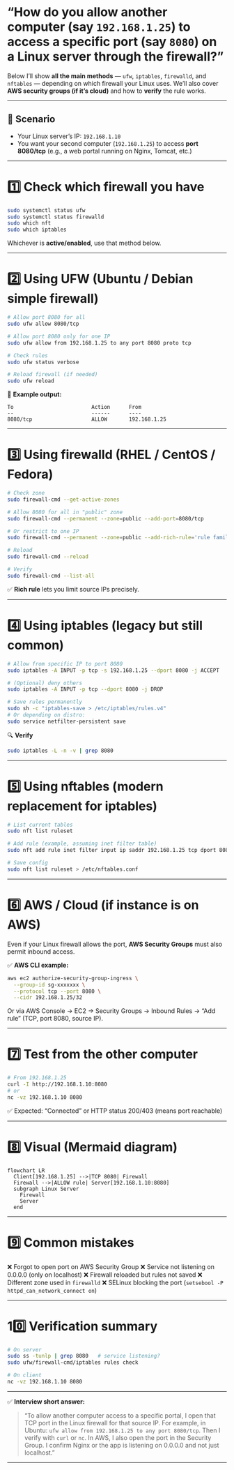 # “How do you allow another computer (say `192.168.1.25`) to access a specific port (say `8080`) on a Linux server through the firewall?”

Below I’ll show **all the main methods** — `ufw`, `iptables`, `firewalld`, and `nftables` — depending on which firewall your Linux uses.
We’ll also cover **AWS security groups (if it’s cloud)** and how to **verify** the rule works.

---

## 🧩 Scenario

* Your Linux server’s IP: `192.168.1.10`
* You want your second computer (`192.168.1.25`) to access **port 8080/tcp** (e.g., a web portal running on Nginx, Tomcat, etc.)

---

# 1️⃣ Check which firewall you have

```bash
sudo systemctl status ufw
sudo systemctl status firewalld
sudo which nft
sudo which iptables
```

Whichever is **active/enabled**, use that method below.

---

# 2️⃣ Using **UFW** (Ubuntu / Debian simple firewall)

```bash
# Allow port 8080 for all
sudo ufw allow 8080/tcp

# Allow port 8080 only for one IP
sudo ufw allow from 192.168.1.25 to any port 8080 proto tcp

# Check rules
sudo ufw status verbose

# Reload firewall (if needed)
sudo ufw reload
```

🧠 **Example output:**

```
To                         Action      From
--                         ------      ----
8080/tcp                   ALLOW       192.168.1.25
```

---

# 3️⃣ Using **firewalld** (RHEL / CentOS / Fedora)

```bash
# Check zone
sudo firewall-cmd --get-active-zones

# Allow 8080 for all in "public" zone
sudo firewall-cmd --permanent --zone=public --add-port=8080/tcp

# Or restrict to one IP
sudo firewall-cmd --permanent --zone=public --add-rich-rule='rule family="ipv4" source address="192.168.1.25" port port="8080" protocol="tcp" accept'

# Reload
sudo firewall-cmd --reload

# Verify
sudo firewall-cmd --list-all
```

✅ **Rich rule** lets you limit source IPs precisely.

---

# 4️⃣ Using **iptables** (legacy but still common)

```bash
# Allow from specific IP to port 8080
sudo iptables -A INPUT -p tcp -s 192.168.1.25 --dport 8080 -j ACCEPT

# (Optional) deny others
sudo iptables -A INPUT -p tcp --dport 8080 -j DROP

# Save rules permanently
sudo sh -c "iptables-save > /etc/iptables/rules.v4"
# Or depending on distro:
sudo service netfilter-persistent save
```

🔍 **Verify**

```bash
sudo iptables -L -n -v | grep 8080
```

---

# 5️⃣ Using **nftables** (modern replacement for iptables)

```bash
# List current tables
sudo nft list ruleset

# Add rule (example, assuming inet filter table)
sudo nft add rule inet filter input ip saddr 192.168.1.25 tcp dport 8080 accept

# Save config
sudo nft list ruleset > /etc/nftables.conf
```

---

# 6️⃣ AWS / Cloud (if instance is on AWS)

Even if your Linux firewall allows the port, **AWS Security Groups** must also permit inbound access.

✅ **AWS CLI example:**

```bash
aws ec2 authorize-security-group-ingress \
  --group-id sg-xxxxxxx \
  --protocol tcp --port 8080 \
  --cidr 192.168.1.25/32
```

Or via AWS Console → EC2 → Security Groups → Inbound Rules → “Add rule” (TCP, port 8080, source IP).

---

# 7️⃣ Test from the other computer

```bash
# From 192.168.1.25
curl -I http://192.168.1.10:8080
# or
nc -vz 192.168.1.10 8080
```

✅ Expected: “Connected” or HTTP status 200/403 (means port reachable)

---

# 8️⃣ Visual (Mermaid diagram)

```mermaid
flowchart LR
  Client[192.168.1.25] -->|TCP 8080| Firewall
  Firewall -->|ALLOW rule| Server[192.168.1.10:8080]
  subgraph Linux Server
    Firewall
    Server
  end
```

---

# 9️⃣ Common mistakes

❌ Forgot to open port on AWS Security Group
❌ Service not listening on 0.0.0.0 (only on localhost)
❌ Firewall reloaded but rules not saved
❌ Different zone used in `firewalld`
❌ SELinux blocking the port (`setsebool -P httpd_can_network_connect on`)

---

# 10️⃣ Verification summary

```bash
# On server
sudo ss -tunlp | grep 8080   # service listening?
sudo ufw/firewall-cmd/iptables rules check

# On client
nc -vz 192.168.1.10 8080
```

---

✅ **Interview short answer:**

> “To allow another computer access to a specific portal, I open that TCP port in the Linux firewall for that source IP.
> For example, in Ubuntu: `ufw allow from 192.168.1.25 to any port 8080/tcp`.
> Then I verify with `curl` or `nc`.
> In AWS, I also open the port in the Security Group.
> I confirm Nginx or the app is listening on 0.0.0.0 and not just localhost.”

---

